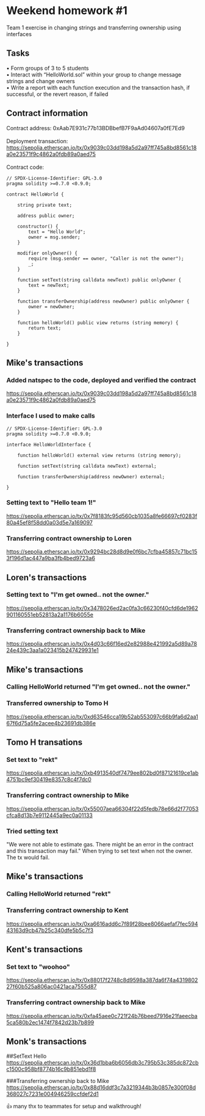 # Weekend homework #1
Team 1 exercise in changing strings and transferring ownership using interfaces
## Tasks
• Form groups of 3 to 5 students\
• Interact with “HelloWorld.sol” within your group to change message strings and change owners\
• Write a report with each function execution and the transaction hash, if successful, or the revert reason, if failed
## Contract information
Contract address: 0xAab7E931c77b13BDBbefB7F9aAd04607a0fE7Ed9<br /><br />
Deployment transaction:<br />
https://sepolia.etherscan.io/tx/0x9039c03dd198a5d2a97ff745a8bd8561c18a0e23571f9c4862a0fdb89a0aed75<br /><br />
Contract code:
```solidity
// SPDX-License-Identifier: GPL-3.0
pragma solidity >=0.7.0 <0.9.0;

contract HelloWorld {

    string private text;

    address public owner;
    
    constructor() {
        text = "Hello World";
        owner = msg.sender;
    }

    modifier onlyOwner() {
        require (msg.sender == owner, "Caller is not the owner");
        _;
    }

    function setText(string calldata newText) public onlyOwner {
        text = newText;
    }

    function transferOwnership(address newOwner) public onlyOwner {
        owner = newOwner;
    }

    function helloWorld() public view returns (string memory) {
        return text;
    }
   
}   
```
## Mike's transactions
### Added natspec to the code, deployed and verified the contract
https://sepolia.etherscan.io/tx/0x9039c03dd198a5d2a97ff745a8bd8561c18a0e23571f9c4862a0fdb89a0aed75
### Interface I used to make calls 
``` solidity
// SPDX-License-Identifier: GPL-3.0
pragma solidity >=0.7.0 <0.9.0;

interface HelloWorldInterface {

    function helloWorld() external view returns (string memory);

    function setText(string calldata newText) external;
    
    function transferOwnership(address newOwner) external;

}
```
### Setting text to "Hello team 1!"
https://sepolia.etherscan.io/tx/0x7f8183fc95d560cb1035a8fe66697cf0283f80a45ef8f58dd0a03d5e7a169097
### Transferring contract ownership to Loren
https://sepolia.etherscan.io/tx/0x9294bc28d8d9e0f6bc7cfba45857c71bc153f196d1ac447a9ba3fb4bed9723a6

## Loren's transactions
### Setting text to "I'm get owned.. not the owner."
https://sepolia.etherscan.io/tx/0x3478026ed2ac0fa3c66230f40cfd6de1962901160551eb52813a2a1176b6055e
### Transferring contract ownership back to Mike
https://sepolia.etherscan.io/tx/0x4d03c66f16ed2e82988e421992a5d89a7824e439c3aa1a023415b247429931e1

## Mike's transactions
### Calling HelloWorld returned "I'm get owned.. not the owner."
### Transferred ownership to Tomo H
https://sepolia.etherscan.io/tx/0xd63546cca19b52ab553097c66b9fa6d2aa167f6d75a5fe2acee4b23691db386e

## Tomo H transations
### Set text to "rekt"
https://sepolia.etherscan.io/tx/0xb4913540df7479ee802bd0f87121619ce1ab4751bc9ef30419e8357c8c4f7dc0

### Transferring contract ownership to Mike
https://sepolia.etherscan.io/tx/0x55007aea66304f22d5fedb78e66d2f77053cfca8d13b7e9112445a9ec0a01133

### Tried setting text
"We were not able to estimate gas. There might be an error in the contract and this transaction may fail."
When trying to set text when not the owner. The tx would fail.

## Mike's transactions
### Calling HelloWorld returned "rekt"
### Transferring contract ownership to Kent
https://sepolia.etherscan.io/tx/0xa6616add6c7f89f28bee8066aefaf7fec59443163d9cb47b25c340dfe5b5c7f3

## Kent's transactions
### Set text to "woohoo"
https://sepolia.etherscan.io/tx/0x88017f2748c8d9598a387da6f74a431980227f60b525a806ac0421aca7555d87

### Transferring contract ownership back to Mike
https://sepolia.etherscan.io/tx/0xfa45aee0c721f24b76beed7916e21faeecba5ca580b2ec1474f7842d23b7b899

## Monk's transactions
##SetText Hello
https://sepolia.etherscan.io/tx/0x36d1bba6b6056db3c795b53c385dc872cbc1500c958bf8774b16c9b851ebd1f8

###Transferring ownership back to Mike
https://sepolia.etherscan.io/tx/0x88d16ddf3c7a3219344b3b0857e300f08d368027c7231e004946259ccfdef2d1


👍 many thx to teammates for setup and walkthrough!




